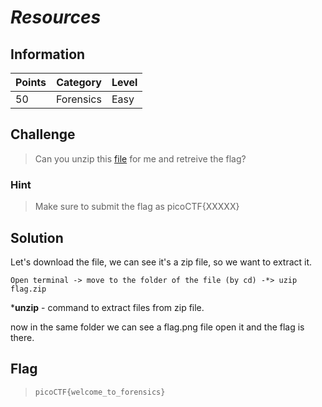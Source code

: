 
# *Resources*

## Information
| Points |Category  | Level|
|--|--|--|
| 50 | Forensics |Easy |

## Challenge

> Can you unzip this [file](https://2018shell.picoctf.com/static/8483d8ac0beca391b8322bc414773cfc/flag.zip) for me and retreive the flag?

### Hint
> Make sure to submit the flag as picoCTF{XXXXX}
## Solution

Let's download the file, we can see it's a zip file, so we want to extract it.

    Open terminal -> move to the folder of the file (by cd) -*> uzip flag.zip

***unzip** - command to extract files from zip file.

now in the same folder we can see a flag.png file open it and the flag is there.


## Flag
> `picoCTF{welcome_to_forensics}`


